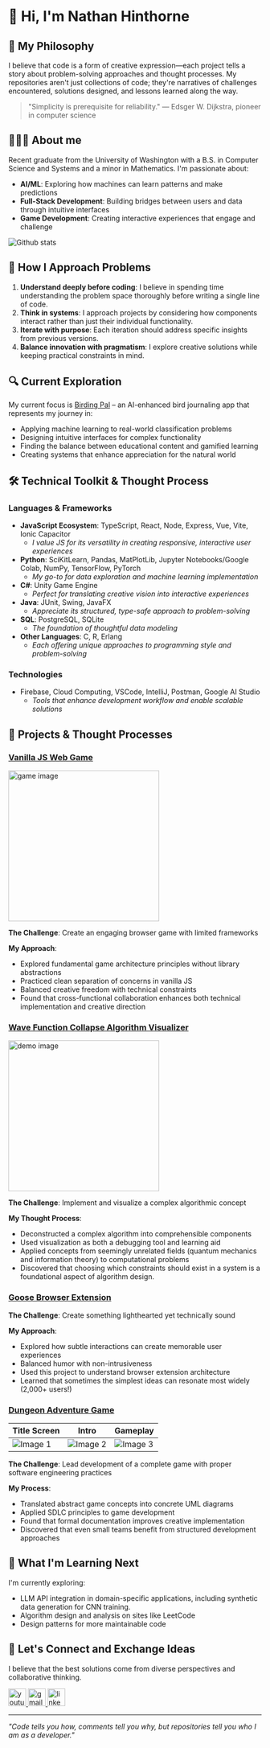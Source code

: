 # 👋 Hi, I'm Nathan Hinthorne

## 💭 My Philosophy

I believe that code is a form of creative expression—each project tells a story about problem-solving approaches and thought processes. My repositories aren't just collections of code; they're narratives of challenges encountered, solutions designed, and lessons learned along the way.

> "Simplicity is prerequisite for reliability." — Edsger W. Dijkstra, pioneer in computer science

## 👨🏻‍💻 About me

Recent graduate from the University of Washington with a B.S. in Computer Science and Systems and a minor in Mathematics. I'm passionate about:

- **AI/ML**: Exploring how machines can learn patterns and make predictions
- **Full-Stack Development**: Building bridges between users and data through intuitive interfaces
- **Game Development**: Creating interactive experiences that engage and challenge

![Github stats](https://github-readme-stats.vercel.app/api?username=NathanHinthorne)

## 🧠 How I Approach Problems

1. **Understand deeply before coding**: I believe in spending time understanding the problem space thoroughly before writing a single line of code.
2. **Think in systems**: I approach projects by considering how components interact rather than just their individual functionality.
3. **Iterate with purpose**: Each iteration should address specific insights from previous versions.
4. **Balance innovation with pragmatism**: I explore creative solutions while keeping practical constraints in mind.

## 🔍 Current Exploration

My current focus is [Birding Pal](https://github.com/NathanHinthorne/bird-identifier-app) – an AI-enhanced bird journaling app that represents my journey in:
- Applying machine learning to real-world classification problems
- Designing intuitive interfaces for complex functionality
- Finding the balance between educational content and gamified learning
- Creating systems that enhance appreciation for the natural world

## 🛠️ Technical Toolkit & Thought Process

### Languages & Frameworks
- **JavaScript Ecosystem**: TypeScript, React, Node, Express, Vue, Vite, Ionic Capacitor
  - *I value JS for its versatility in creating responsive, interactive user experiences*
- **Python**: SciKitLearn, Pandas, MatPlotLib, Jupyter Notebooks/Google Colab, NumPy, TensorFlow, PyTorch
  - *My go-to for data exploration and machine learning implementation*
- **C#**: Unity Game Engine
  - *Perfect for translating creative vision into interactive experiences*
- **Java**: JUnit, Swing, JavaFX
  - *Appreciate its structured, type-safe approach to problem-solving*
- **SQL**: PostgreSQL, SQLite
  - *The foundation of thoughtful data modeling*
- **Other Languages**: C, R, Erlang
  - *Each offering unique approaches to programming style and problem-solving*

### Technologies
- Firebase, Cloud Computing, VSCode, IntelliJ, Postman, Google AI Studio
  - *Tools that enhance development workflow and enable scalable solutions*

## 🔬 Projects & Thought Processes

### [Vanilla JS Web Game](https://github.com/GoodBadChad/good-bad-chad-br)
<img src="https://github.com/user-attachments/assets/5fbd2770-f135-4141-8a99-fb0be39f7e52" alt="game image" width="300">

**The Challenge**: Create an engaging browser game with limited frameworks

**My Approach**:
- Explored fundamental game architecture principles without library abstractions
- Practiced clean separation of concerns in vanilla JS
- Balanced creative freedom with technical constraints
- Found that cross-functional collaboration enhances both technical implementation and creative direction

### [Wave Function Collapse Algorithm Visualizer](https://nathanhinthorne.github.io/Wave-Function-Collapse-p5js/)
<img src="https://github.com/user-attachments/assets/069eb347-c3c6-4c80-9a3e-38b3ddf1e5f8" alt="demo image" width="300">

**The Challenge**: Implement and visualize a complex algorithmic concept

**My Thought Process**:
- Deconstructed a complex algorithm into comprehensible components
- Used visualization as both a debugging tool and learning aid
- Applied concepts from seemingly unrelated fields (quantum mechanics and information theory) to computational problems
- Discovered that choosing which constraints should exist in a system is a foundational aspect of algorithm design.

### [Goose Browser Extension](https://chromewebstore.google.com/detail/eejfnccgoejgidifcgpphjjfodmiofkm?utm_source=item-share-cb)
**The Challenge**: Create something lighthearted yet technically sound

**My Approach**:
- Explored how subtle interactions can create memorable user experiences
- Balanced humor with non-intrusiveness
- Used this project to understand browser extension architecture
- Learned that sometimes the simplest ideas can resonate most widely (2,000+ users!)

### [Dungeon Adventure Game](https://github.com/NathanHinthorne/Fallen-Champions)
| Title Screen | Intro | Gameplay |
|---------|---------|---------|
| ![Image 1](https://github.com/user-attachments/assets/aac65a27-702e-45f3-9b40-74b1c6966536) | ![Image 2](https://github.com/user-attachments/assets/42381e2e-7132-461c-abd4-a871cb9a1479) | ![Image 3](https://github.com/user-attachments/assets/ade5c023-0455-445b-899a-9f8e7bffe51b) |

**The Challenge**: Lead development of a complete game with proper software engineering practices

**My Process**:
- Translated abstract game concepts into concrete UML diagrams
- Applied SDLC principles to game development
- Found that formal documentation improves creative implementation
- Discovered that even small teams benefit from structured development approaches

## 🚀 What I'm Learning Next

I'm currently exploring:
- LLM API integration in domain-specific applications, including  synthetic data generation for CNN training.
- Algorithm design and analysis on sites like LeetCode
- Design patterns for more maintainable code

## 🔌 Let's Connect and Exchange Ideas

I believe that the best solutions come from diverse perspectives and collaborative thinking.

<div align="left">
  <a href="https://www.youtube.com/@NathanHinthorne" target="_blank">
    <img src="https://img.shields.io/static/v1?message=Youtube&logo=youtube&label=&color=FF0000&logoColor=white&labelColor=&style=for-the-badge" height="35" alt="youtube logo"  />
  </a>
  <a href="mailto:nathanrh856@gmail.com" target="_blank">
    <img src="https://img.shields.io/static/v1?message=Gmail&logo=gmail&label=&color=D14836&logoColor=white&labelColor=&style=for-the-badge" height="35" alt="gmail logo"  />
  </a>
  <a href="https://www.linkedin.com/in/nathan-hinthorne-6b58101b8/" target="_blank">
    <img src="https://img.shields.io/static/v1?message=LinkedIn&logo=linkedin&label=&color=0077B5&logoColor=white&labelColor=&style=for-the-badge" height="35" alt="linkedin logo"  />
  </a>
</div>

---

*"Code tells you how, comments tell you why, but repositories tell you who I am as a developer."*

